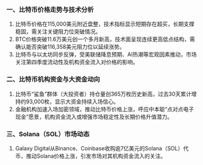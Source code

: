 ### 一、比特币价格走势与技术分析
1. 比特币价格在115,000美元附近盘整，技术指标显示短期存在超买，长期支撑稳固，需关注关键阻力位突破情况。
2. BTC价格突破11.6万美元创一个多月新高，技术面呈现连续更高低点结构，需确认能否突破116,358美元阻力位以延续涨势。
3. 比特币与以太坊同步反弹，受美联储降息预期、AI热潮等宏观因素推动，市场关注第四季度流动性及机构资金流入对价格的影响。

### 二、比特币机构资金与大资金动向
1. 比特币“鲨鱼”群体（大投资者）持仓量创365万枚历史新高，过去30天累计增持约93,000枚，显示大资金持续入场信心。
2. 金融机构加速入场加密领域，推动比特币价格上涨，呼应中本聪“点对点电子现金”愿景，机构资金流入或增强市场稳定性及长期价格升值潜力。

### 三、Solana（SOL）市场动态
1. Galaxy Digital从Binance、Coinbase收购逾7亿美元的Solana（SOL）代币，推动Solana价格上涨，引发市场对其机构资金流入的关注。